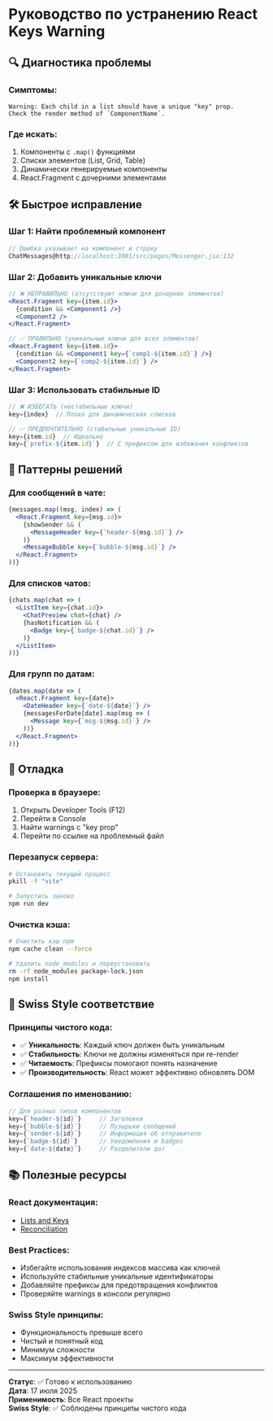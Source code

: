 # Руководство по устранению React Keys Warning

## 🔍 Диагностика проблемы

### **Симптомы:**
```
Warning: Each child in a list should have a unique "key" prop.
Check the render method of `ComponentName`.
```

### **Где искать:**
1. Компоненты с `.map()` функциями
2. Списки элементов (List, Grid, Table)
3. Динамически генерируемые компоненты
4. React.Fragment с дочерними элементами

## 🛠️ Быстрое исправление

### **Шаг 1: Найти проблемный компонент**
```javascript
// Ошибка указывает на компонент и строку
ChatMessages@http://localhost:3001/src/pages/Messenger.jsx:132
```

### **Шаг 2: Добавить уникальные ключи**
```jsx
// ❌ НЕПРАВИЛЬНО (отсутствуют ключи для дочерних элементов)
<React.Fragment key={item.id}>
  {condition && <Component1 />}
  <Component2 />
</React.Fragment>

// ✅ ПРАВИЛЬНО (уникальные ключи для всех элементов)
<React.Fragment key={item.id}>
  {condition && <Component1 key={`comp1-${item.id}`} />}
  <Component2 key={`comp2-${item.id}`} />
</React.Fragment>
```

### **Шаг 3: Использовать стабильные ID**
```jsx
// ❌ ИЗБЕГАТЬ (нестабильные ключи)
key={index}  // Плохо для динамических списков

// ✅ ПРЕДПОЧТИТЕЛЬНО (стабильные уникальные ID)
key={item.id}  // Идеально
key={`prefix-${item.id}`}  // С префиксом для избежания конфликтов
```

## 🎯 Паттерны решений

### **Для сообщений в чате:**
```jsx
{messages.map((msg, index) => (
  <React.Fragment key={msg.id}>
    {showSender && (
      <MessageHeader key={`header-${msg.id}`} />
    )}
    <MessageBubble key={`bubble-${msg.id}`} />
  </React.Fragment>
))}
```

### **Для списков чатов:**
```jsx
{chats.map(chat => (
  <ListItem key={chat.id}>
    <ChatPreview chat={chat} />
    {hasNotification && (
      <Badge key={`badge-${chat.id}`} />
    )}
  </ListItem>
))}
```

### **Для групп по датам:**
```jsx
{dates.map(date => (
  <React.Fragment key={date}>
    <DateHeader key={`date-${date}`} />
    {messagesForDate[date].map(msg => (
      <Message key={`msg-${msg.id}`} />
    ))}
  </React.Fragment>
))}
```

## 🔧 Отладка

### **Проверка в браузере:**
1. Открыть Developer Tools (F12)
2. Перейти в Console
3. Найти warnings с "key prop"
4. Перейти по ссылке на проблемный файл

### **Перезапуск сервера:**
```bash
# Остановить текущий процесс
pkill -f "vite"

# Запустить заново
npm run dev
```

### **Очистка кэша:**
```bash
# Очистить кэш npm
npm cache clean --force

# Удалить node_modules и переустановить
rm -rf node_modules package-lock.json
npm install
```

## 🎨 Swiss Style соответствие

### **Принципы чистого кода:**
- ✅ **Уникальность**: Каждый ключ должен быть уникальным
- ✅ **Стабильность**: Ключи не должны изменяться при re-render
- ✅ **Читаемость**: Префиксы помогают понять назначение
- ✅ **Производительность**: React может эффективно обновлять DOM

### **Соглашения по именованию:**
```jsx
// Для разных типов компонентов
key={`header-${id}`}     // Заголовки
key={`bubble-${id}`}     // Пузырьки сообщений
key={`sender-${id}`}     // Информация об отправителе
key={`badge-${id}`}      // Уведомления и badges
key={`date-${date}`}     // Разделители дат
```

## 📚 Полезные ресурсы

### **React документация:**
- [Lists and Keys](https://reactjs.org/docs/lists-and-keys.html)
- [Reconciliation](https://reactjs.org/docs/reconciliation.html)

### **Best Practices:**
- Избегайте использования индексов массива как ключей
- Используйте стабильные уникальные идентификаторы
- Добавляйте префиксы для предотвращения конфликтов
- Проверяйте warnings в консоли регулярно

### **Swiss Style принципы:**
- Функциональность превыше всего
- Чистый и понятный код
- Минимум сложности
- Максимум эффективности

---

**Статус**: ✅ Готово к использованию  
**Дата**: 17 июля 2025  
**Применимость**: Все React проекты  
**Swiss Style**: ✅ Соблюдены принципы чистого кода
